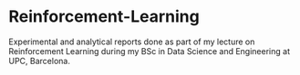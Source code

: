 # Reinforcement-Learning
Experimental and analytical reports done as part of my lecture on Reinforcement Learning during my BSc in Data Science and Engineering at UPC, Barcelona.
